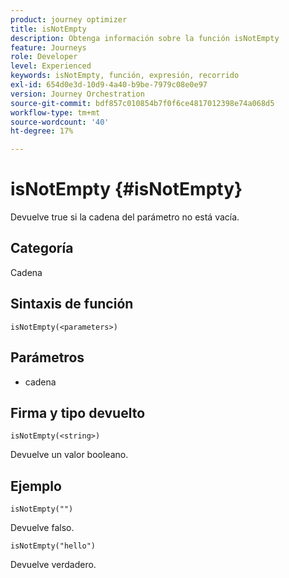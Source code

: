 ```yaml
---
product: journey optimizer
title: isNotEmpty
description: Obtenga información sobre la función isNotEmpty
feature: Journeys
role: Developer
level: Experienced
keywords: isNotEmpty, función, expresión, recorrido
exl-id: 654d0e3d-10d9-4a40-b9be-7979c08e0e97
version: Journey Orchestration
source-git-commit: bdf857c010854b7f0f6ce4817012398e74a068d5
workflow-type: tm+mt
source-wordcount: '40'
ht-degree: 17%

---
```


# isNotEmpty {#isNotEmpty}

Devuelve true si la cadena del parámetro no está vacía.

## Categoría

Cadena

## Sintaxis de función

`isNotEmpty(<parameters>)`

## Parámetros

* cadena

## Firma y tipo devuelto

`isNotEmpty(<string>)`

Devuelve un valor booleano.

## Ejemplo

`isNotEmpty("")`

Devuelve falso.

`isNotEmpty("hello")`

Devuelve verdadero.
